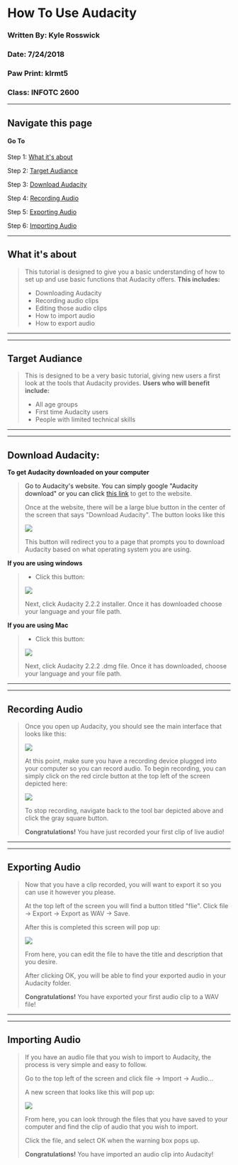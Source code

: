 # How To Use Audacity 
### Written By: Kyle Rosswick
### Date: 7/24/2018
### Paw Print: klrmt5
### Class: INFOTC 2600
---
## Navigate this page
#### Go To
Step 1: [What it's about](#What-it's-about)

Step 2: [Target Audiance](#Target-Audiance)

Step 3: [Download Audacity](https://github.com/krosswick/Tutorial/edit/master/README.md)

Step 4: [Recording Audio](https://github.com/krosswick/Tutorial/edit/master/README.md)

Step 5: [Exporting Audio](https://github.com/krosswick/Tutorial/edit/master/README.md)

Step 6: [Importing Audio](https://github.com/krosswick/Tutorial/edit/master/README.md)

---
## What it's about <a id="What-it's-about">
>This tutorial is designed to give you a basic understanding of how to set up and use basic functions that Audacity offers. **This includes:**
>* Downloading Audacity
>* Recording audio clips
>* Editing those audio clips
>* How to import audio
>* How to export audio
---
---
## Target Audiance <a id="Target-Audiance">
>This is designed to be a very basic tutorial, giving new users a first look at the tools that Audacity provides. **Users who will benefit include:**
>* All age groups
>* First time Audacity users
>* People with limited technical skills
---
---
## Download Audacity:
**To get Audacity downloaded on your computer**
>Go to Audacity's website.  You can simply google "Audacity download" or you can click [this link](https://www.audacityteam.org/) to get to the website.
>
>Once at the website, there will be a large blue button in the center of the screen that says "Download Audacity". The button looks like this 
>
>
>
>![](pics/audacitybutton.PNG)
>
>This button will redirect you to a page that prompts you to download Audacity based on what operating system you are using.

**If you are using windows**
>* Click this button:
>
>
>
>![](pics/windowsbutton.PNG)
>
>Next, click Audacity 2.2.2 installer.
>Once it has downloaded choose your language and your file path.

**If you are using Mac**
>* Click this button:
>
>
>
>![](pics/mac.PNG)
>
>Next, click Audacity 2.2.2 .dmg file.
>Once it has downloaded, choose your language and your file path.
---
---
## Recording Audio
>Once you open up Audacity, you should see the main interface that looks like this:
>
>
>
>![](pics/audacity.PNG)
>
>
>At this point, make sure you have a recording device plugged into your computer so you can record audio.
>To begin recording, you can simply click on the red circle button at the top left of the screen depicted here:
>
>![](pics/record.PNG)
>
>To stop recording, navigate back to the tool bar depicted above and click the gray square button.
>
>**Congratulations!** You have just recorded your first clip of live audio!
---
---
## Exporting Audio
>Now that you have a clip recorded, you will want to export it so you can use it however you please.
>
>At the top left of the screen you will find a button titled "flie". Click file -> Export -> Export as WAV -> Save.
>
>After this is completed this screen will pop up:
>
>
>
>![](pics/namescreen.PNG)
>
>From here, you can edit the file to have the title and description that you desire.
>
>After clicking OK, you will be able to find your exported audio in your Audacity folder.
>
>**Congratulations!** You have exported your first audio clip to a WAV file!
---
---
## Importing Audio
>If you have an audio file that you wish to import to Audacity, the process is very simple and easy to follow.
>
>Go to the top left of the screen and click file -> Import -> Audio...
>
>A new screen that looks like this will pop up:
>
>
>
>![](pics/import.PNG)
>
>From here, you can look through the files that you have saved to your computer and find the clip of audio that you wish to import.
>
>Click the file, and select OK when the warning box pops up.
>
>**Congratulations!** You have imported an audio clip into Audacity!
